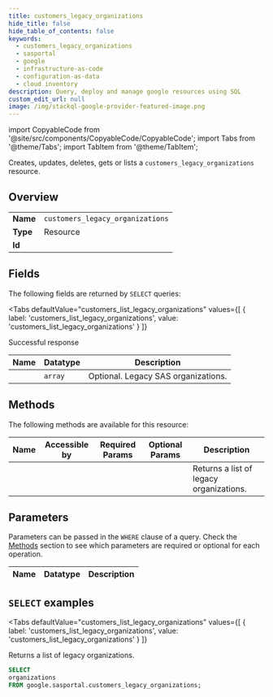 ```yaml
--- 
title: customers_legacy_organizations
hide_title: false
hide_table_of_contents: false
keywords:
  - customers_legacy_organizations
  - sasportal
  - google
  - infrastructure-as-code
  - configuration-as-data
  - cloud inventory
description: Query, deploy and manage google resources using SQL
custom_edit_url: null
image: /img/stackql-google-provider-featured-image.png
---
```


import CopyableCode from '@site/src/components/CopyableCode/CopyableCode';
import Tabs from '@theme/Tabs';
import TabItem from '@theme/TabItem';

Creates, updates, deletes, gets or lists a <code>customers_legacy_organizations</code> resource.

## Overview
<table><tbody>
<tr><td><b>Name</b></td><td><code>customers_legacy_organizations</code></td></tr>
<tr><td><b>Type</b></td><td>Resource</td></tr>
<tr><td><b>Id</b></td><td><CopyableCode code="google.sasportal.customers_legacy_organizations" /></td></tr>
</tbody></table>

## Fields

The following fields are returned by `SELECT` queries:

<Tabs
    defaultValue="customers_list_legacy_organizations"
    values={[
        { label: 'customers_list_legacy_organizations', value: 'customers_list_legacy_organizations' }
    ]}
>
<TabItem value="customers_list_legacy_organizations">

Successful response

<table>
<thead>
    <tr>
    <th>Name</th>
    <th>Datatype</th>
    <th>Description</th>
    </tr>
</thead>
<tbody>
<tr>
    <td><CopyableCode code="organizations" /></td>
    <td><code>array</code></td>
    <td>Optional. Legacy SAS organizations.</td>
</tr>
</tbody>
</table>
</TabItem>
</Tabs>

## Methods

The following methods are available for this resource:

<table>
<thead>
    <tr>
    <th>Name</th>
    <th>Accessible by</th>
    <th>Required Params</th>
    <th>Optional Params</th>
    <th>Description</th>
    </tr>
</thead>
<tbody>
<tr>
    <td><a href="#customers_list_legacy_organizations"><CopyableCode code="customers_list_legacy_organizations" /></a></td>
    <td><CopyableCode code="select" /></td>
    <td></td>
    <td></td>
    <td>Returns a list of legacy organizations.</td>
</tr>
</tbody>
</table>

## Parameters

Parameters can be passed in the `WHERE` clause of a query. Check the [Methods](#methods) section to see which parameters are required or optional for each operation.

<table>
<thead>
    <tr>
    <th>Name</th>
    <th>Datatype</th>
    <th>Description</th>
    </tr>
</thead>
<tbody>
</tbody>
</table>

## `SELECT` examples

<Tabs
    defaultValue="customers_list_legacy_organizations"
    values={[
        { label: 'customers_list_legacy_organizations', value: 'customers_list_legacy_organizations' }
    ]}
>
<TabItem value="customers_list_legacy_organizations">

Returns a list of legacy organizations.

```sql
SELECT
organizations
FROM google.sasportal.customers_legacy_organizations;
```
</TabItem>
</Tabs>
